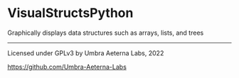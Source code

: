 # VisualStructsPython

Graphically displays data structures such as arrays, lists, and trees

---

Licensed under GPLv3 by Umbra Aeterna Labs, 2022

<https://github.com/Umbra-Aeterna-Labs>
